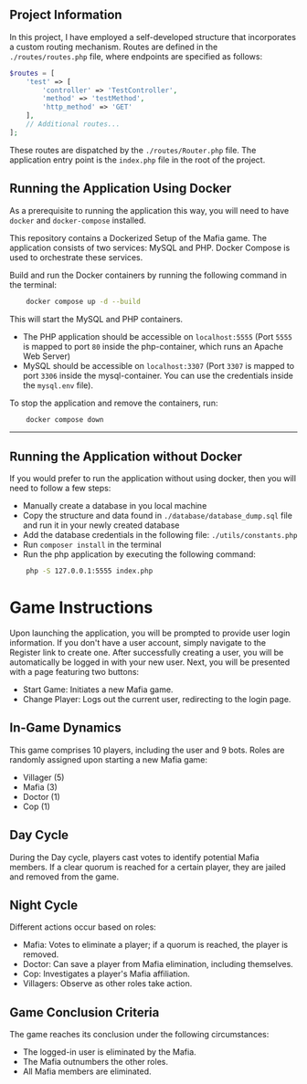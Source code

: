 ## Project Information

In this project, I have employed a self-developed structure that incorporates a custom routing mechanism. Routes are defined in the `./routes/routes.php` file, where endpoints are specified as follows:

```php
$routes = [
    'test' => [
        'controller' => 'TestController',
        'method' => 'testMethod',
        'http_method' => 'GET'
    ],
    // Additional routes...
];
````
These routes are dispatched by the `./routes/Router.php` file.
The application entry point is the `index.php` file in the root of the project.

## Running the Application Using Docker

As a prerequisite to running the application this way, you will need to have `docker` and `docker-compose` installed.

This repository contains a Dockerized Setup of the Mafia game. The application consists of two services: MySQL and PHP. Docker Compose is used to orchestrate these services.

Build and run the Docker containers by running the following command in the terminal:

```bash
    docker compose up -d --build
```

This will start the MySQL and PHP containers.

- The PHP application should be accessible on `localhost:5555` (Port `5555` is mapped to port `80` inside the php-container, which runs an Apache Web Server)
- MySQL should be accessible on `localhost:3307` (Port `3307` is mapped to port `3306` inside the mysql-container. You can use the credentials inside the `mysql.env` file).


To stop the application and remove the containers, run:

```bash
    docker compose down
```

---

## Running the Application without Docker

If you would prefer to run the application without using docker, then you will need to follow a few steps:

- Manually create a database in you local machine
- Copy the structure and data found in `./database/database_dump.sql` file and run it in your newly created database
- Add the database credentials in the following file: `./utils/constants.php`
- Run `composer install` in the terminal
- Run the php application by executing the following command:

```bash
    php -S 127.0.0.1:5555 index.php
```

# Game Instructions

Upon launching the application, you will be prompted to provide user login information. If you don't have a user account, simply navigate to the Register link to create one. After successfully creating a user, you will be automatically be logged in with your new user. Next, you will be presented with a page featuring two buttons:

- Start Game: Initiates a new Mafia game.
- Change Player: Logs out the current user, redirecting to the login page.
## In-Game Dynamics
This game comprises 10 players, including the user and 9 bots. Roles are randomly assigned upon starting a new Mafia game:

- Villager (5)
- Mafia (3)
- Doctor (1)
- Cop (1)

## Day Cycle

During the Day cycle, players cast votes to identify potential Mafia members. If a clear quorum is reached for a certain player, they are jailed and removed from the game.

## Night Cycle

Different actions occur based on roles:

- Mafia: Votes to eliminate a player; if a quorum is reached, the player is removed.
- Doctor: Can save a player from Mafia elimination, including themselves.
- Cop: Investigates a player's Mafia affiliation.
- Villagers: Observe as other roles take action.

## Game Conclusion Criteria

The game reaches its conclusion under the following circumstances:

- The logged-in user is eliminated by the Mafia.
- The Mafia outnumbers the other roles.
- All Mafia members are eliminated.





